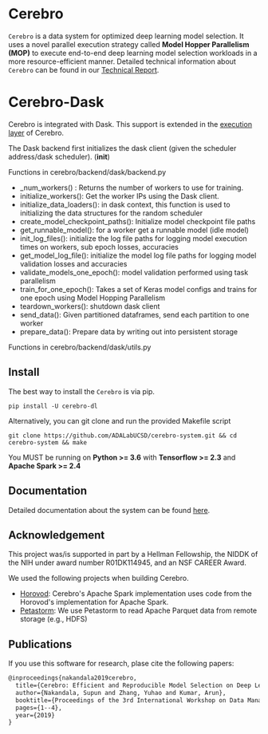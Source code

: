 Cerebro
=======
 
``Cerebro`` is a data system for optimized deep learning model selection. It uses a novel parallel execution strategy
called **Model Hopper Parallelism (MOP)** to execute end-to-end deep learning model selection workloads in a more 
resource-efficient manner. Detailed technical information about ``Cerebro`` can be found in our 
[Technical Report](https://adalabucsd.github.io/papers/TR_2020_Cerebro.pdf).


Cerebro-Dask
=======

Cerebro is integrated with Dask. This support is extended in the [execution layer](https://github.com/ADALabUCSD/cerebro-system/wiki/Execution-Layer#execution-layer) of Cerebro.

The Dask backend first initializes the dask client (given the scheduler address/dask scheduler). (__init__)


Functions in cerebro/backend/dask/backend.py
- _num_workers() : Returns the number of workers to use for training.
- initialize_workers(): Get the worker IPs using the Dask client.
- initialize_data_loaders(): in dask context, this function is used to initializing the data structures for the random scheduler
- create_model_checkpoint_paths(): Initialize model checkpoint file paths
- get_runnable_model(): for a worker get a runnable model (idle model)
- init_log_files(): initialize the log file paths for logging model execution times on workers, sub epoch losses, accuracies
- get_model_log_file(): initialize the model log file paths for logging model validation losses and accuracies
- validate_models_one_epoch(): model validation performed using task parallelism
- train_for_one_epoch(): Takes a set of Keras model configs and trains for one epoch using Model Hopping Parallelism
- teardown_workers(): shutdown dask client
- send_data(): Given partitioned dataframes, send each partition to one worker
- prepare_data(): Prepare data by writing out into persistent storage

Functions in cerebro/backend/dask/utils.py



Install
-------

The best way to install the ``Cerebro`` is via pip.

    pip install -U cerebro-dl

Alternatively, you can git clone and run the provided Makefile script

    git clone https://github.com/ADALabUCSD/cerebro-system.git && cd cerebro-system && make

You MUST be running on **Python >= 3.6** with **Tensorflow >= 2.3** and **Apache Spark >= 2.4**


Documentation
-------------

Detailed documentation about the system can be found [here](https://adalabucsd.github.io/cerebro-system/).


Acknowledgement
---------------
This project was/is supported in part by a Hellman Fellowship, the NIDDK of the NIH under award number R01DK114945, and an NSF CAREER Award.

We used the following projects when building Cerebro.
- [Horovod](https://github.com/horovod/horovod): Cerebro's Apache Spark implementation uses code from the Horovod's
 implementation for Apache Spark.
- [Petastorm](https://github.com/uber/petastorm): We use Petastorm to read Apache Parquet data from remote storage
 (e.g., HDFS)  
 
Publications
------------
If you use this software for research, plase cite the following papers:

```latex
@inproceedings{nakandala2019cerebro,
  title={Cerebro: Efficient and Reproducible Model Selection on Deep Learning Systems},
  author={Nakandala, Supun and Zhang, Yuhao and Kumar, Arun},
  booktitle={Proceedings of the 3rd International Workshop on Data Management for End-to-End Machine Learning},
  pages={1--4},
  year={2019}
}

```
